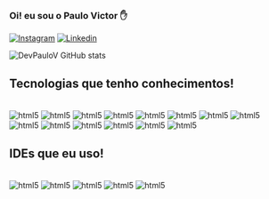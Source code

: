 ###  Oi! eu sou o Paulo Victor ✋

[![Instagram](https://img.shields.io/badge/Instagram-E4405F?style=for-the-badge&logo=instagram&logoColor=white)](https://www.instagram.com/paulo_canalli/)
[![Linkedin](https://img.shields.io/badge/LinkedIn-0077B5?style=for-the-badge&logo=linkedin&logoColor=white)](https://www.linkedin.com/in/paulo-victor-o-canalle-434492236)


![DevPauloV GitHub stats](https://github-readme-stats.vercel.app/api?username=DevPauloV&show_icons=true&theme=radical)

## Tecnologias que tenho conhecimentos!

<div style="display: inline_block"><br/>
     <img align="center" alt="html5" src="https://img.shields.io/badge/MySQL-005C84?style=for-the-badge&logo=mysql&logoColor=white" />
      <img align="center" alt="html5" src="https://img.shields.io/badge/C%2B%2B-00599C?style=for-the-badge&logo=c%2B%2B&logoColor=white" />
       <img align="center" alt="html5" src="https://img.shields.io/badge/Java-ED8B00?style=for-the-badge&logo=openjdk&logoColor=white" />
        <img align="center" alt="html5" src="https://img.shields.io/badge/Python-14354C?style=for-the-badge&logo=python&logoColor=white" />
      <img align="center" alt="html5" src="https://img.shields.io/badge/HTML5-E34F26?style=for-the-badge&logo=html5&logoColor=white" />
 <img align="center" alt="html5" src="https://img.shields.io/badge/CSS3-1572B6?style=for-the-badge&logo=css3&logoColor=white" />
     <img align="center" alt="html5" src="https://img.shields.io/badge/JavaScript-F7DF1E?style=for-the-badge&logo=javascript&logoColor=black" />
     <img align="center" alt="html5" src="https://img.shields.io/badge/.NET-5C2D91?style=for-the-badge&logo=.net&logoColor=white" />
     <img align="center" alt="html5" src="https://img.shields.io/badge/Express.js-404D59?style=for-the-badge" />
     <img align="center" alt="html5" src="https://img.shields.io/badge/React-20232A?style=for-the-badge&logo=react&logoColor=61DAFB" />
     <img align="center" alt="html5" src="https://img.shields.io/badge/Bootstrap-563D7C?style=for-the-badge&logo=bootstrap&logoColor=white" />
     <img align="center" alt="html5" src="https://img.shields.io/badge/MongoDB-4EA94B?style=for-the-badge&logo=mongodb&logoColor=white" />
     <img align="center" alt="html5" src="https://img.shields.io/badge/SQLite-07405E?style=for-the-badge&logo=sqlite&logoColor=white" />
     <img align="center" alt="html5" src="https://img.shields.io/badge/C%23-239120?style=for-the-badge&logo=c-sharp&logoColor=white" />


     
     
</div>

## IDEs que eu uso!

<div style="display: inline_block"><br/>
   <img align="center" alt="html5" src="https://img.shields.io/badge/Delphi_RAD_Studio-B22222?style=for-the-badge&logo=delphi&logoColor=white" />
    <img align="center" alt="html5" src="https://img.shields.io/badge/Eclipse-2C2255?style=for-the-badge&logo=eclipse&logoColor=white" />
     <img align="center" alt="html5" src="https://img.shields.io/badge/Visual_Studio-5C2D91?style=for-the-badge&logo=visual%20studio&logoColor=white" />
      <img align="center" alt="html5" src="https://img.shields.io/badge/Visual_Studio_Code-0078D4?style=for-the-badge&logo=visual%20studio%20code&logoColor=white" />
         <img align="center" alt="html5" src="https://img.shields.io/badge/Atom-66595C?style=for-the-badge&logo=Atom&logoColor=white" />
</div>



